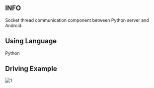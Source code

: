 ## INFO
Socket thread communication component between Python server and Android.


## Using Language
Python

## Driving Example
![1](https://user-images.githubusercontent.com/74893599/134479315-a33effdc-07ae-4520-8e53-8809649edd51.PNG)

